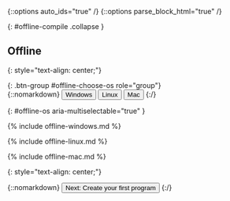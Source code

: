 {::options auto_ids="true" /}
{::options parse_block_html="true" /}

{: #offline-compile .collapse }
<div>

## Offline

{: style="text-align: center;"}
<div>
{: .btn-group #offline-choose-os role="group"}
  <div>
  {::nomarkdown}
    <button class="btn btn-outline-primary" type="button" 
      data-toggle="collapse" data-parent="#offline-os" data-target="#offline-windows" 
      aria-controls="offline-windows">Windows</button>
    <button class="btn btn-outline-primary" type="button" 
      data-toggle="collapse" data-parent="#offline-os" data-target="#offline-linux" 
      aria-controls="offline-linux">Linux</button>
    <button class="btn btn-outline-primary" type="button" 
      data-toggle="collapse" data-parent="#offline-os" data-target="#offline-mac" 
      aria-controls="offline-mac">Mac</button>
  {:/}
  </div>
</div>

<p></p>

{: #offline-os aria-multiselectable="true" }
<div>

{% include offline-windows.md %}

{% include offline-linux.md %}

{% include offline-mac.md %}

{: style="text-align: center;"}
<div>
  {::nomarkdown}
    <button class="btn btn-outline-primary" type="button" 
      data-toggle="collapse" data-parent="#blinky" data-target="#blinky-offline" 
      aria-controls="blinky-offline">Next: Create your first program</button>
  {:/}
</div>

</div>

